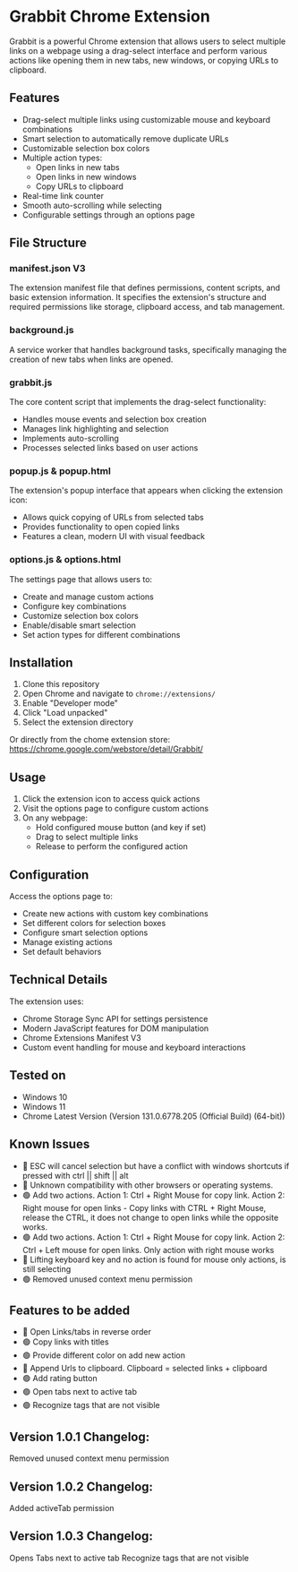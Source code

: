 
# Grabbit Chrome Extension

Grabbit is a powerful Chrome extension that allows users to select multiple links on a webpage using a drag-select interface and perform various actions like opening them in new tabs, new windows, or copying URLs to clipboard.

## Features

- Drag-select multiple links using customizable mouse and keyboard combinations
- Smart selection to automatically remove duplicate URLs
- Customizable selection box colors
- Multiple action types:
  - Open links in new tabs
  - Open links in new windows
  - Copy URLs to clipboard
- Real-time link counter
- Smooth auto-scrolling while selecting
- Configurable settings through an options page

## File Structure

### manifest.json V3
The extension manifest file that defines permissions, content scripts, and basic extension information. It specifies the extension's structure and required permissions like storage, clipboard access, and tab management.

### background.js
A service worker that handles background tasks, specifically managing the creation of new tabs when links are opened.

### grabbit.js
The core content script that implements the drag-select functionality:
- Handles mouse events and selection box creation
- Manages link highlighting and selection
- Implements auto-scrolling
- Processes selected links based on user actions

### popup.js & popup.html
The extension's popup interface that appears when clicking the extension icon:
- Allows quick copying of URLs from selected tabs
- Provides functionality to open copied links
- Features a clean, modern UI with visual feedback

### options.js & options.html
The settings page that allows users to:
- Create and manage custom actions
- Configure key combinations
- Customize selection box colors
- Enable/disable smart selection
- Set action types for different combinations

## Installation

1. Clone this repository
2. Open Chrome and navigate to `chrome://extensions/`
3. Enable "Developer mode"
4. Click "Load unpacked"
5. Select the extension directory

Or directly from the chome extension store:
https://chrome.google.com/webstore/detail/Grabbit/

## Usage

1. Click the extension icon to access quick actions
2. Visit the options page to configure custom actions
3. On any webpage:
	- Hold configured mouse button (and key if set)
	- Drag to select multiple links
	- Release to perform the configured action

## Configuration

Access the options page to:
- Create new actions with custom key combinations
- Set different colors for selection boxes
- Configure smart selection options
- Manage existing actions
- Set default behaviors

## Technical Details

The extension uses:
- Chrome Storage Sync API for settings persistence
- Modern JavaScript features for DOM manipulation
- Chrome Extensions Manifest V3
- Custom event handling for mouse and keyboard interactions

## Tested on

- Windows 10
- Windows 11
- Chrome Latest Version (Version 131.0.6778.205 (Official Build) (64-bit))

## Known Issues

- 🔴 ESC will cancel selection but have a conflict with windows shortcuts if pressed with ctrl || shift || alt
- 🔴 Unknown compatibility with other browsers or operating systems.
- 🟢 Add two actions. Action 1: Ctrl + Right Mouse for copy link. Action 2: Right mouse for open links - Copy links with CTRL + Right Mouse, release the CTRL, it does not change to open links while the opposite works.
- 🟢 Add two actions. Action 1: Ctrl + Right Mouse for copy link. Action 2: Ctrl + Left mouse for open links. Only action with right mouse works
- 🔴 Lifting keyboard key and no action is found for mouse only actions, is still selecting
- 🟢 Removed unused context menu permission

## Features to be added

- 🔴 Open Links/tabs in reverse order
- 🟢 Copy links with titles
- 🟢  Provide different color on add new action
- 🔴 Append Urls to clipboard. Clipboard = selected links + clipboard
- 🟢 Add rating button
- 🟢 Open tabs next to active tab
- 🟢 Recognize <a> tags that are not visible


## Version 1.0.1 Changelog:

Removed unused context menu permission

## Version 1.0.2 Changelog:

Added activeTab permission

## Version 1.0.3 Changelog:

Opens Tabs next to active tab
Recognize <a> tags that are not visible
